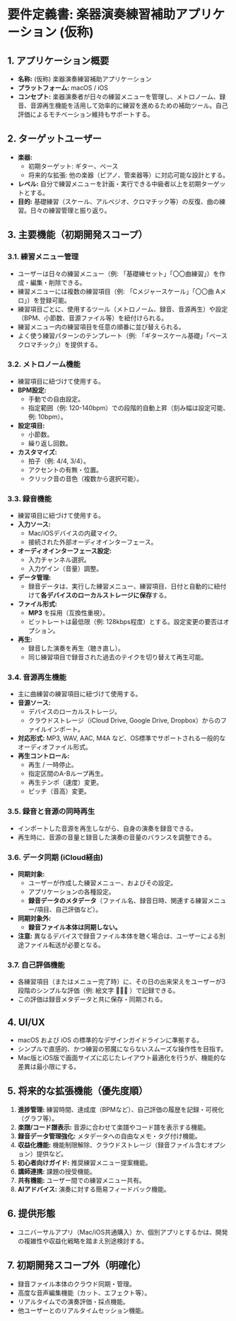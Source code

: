 # 要件定義書: 楽器演奏練習補助アプリケーション (仮称)

## 1. アプリケーション概要

* **名称:** (仮称) 楽器演奏練習補助アプリケーション
* **プラットフォーム:** macOS / iOS
* **コンセプト:** 楽器演奏者が日々の練習メニューを管理し、メトロノーム、録音、音源再生機能を活用して効率的に練習を進めるための補助ツール。自己評価によるモチベーション維持もサポートする。

## 2. ターゲットユーザー

* **楽器:**
  * 初期ターゲット: ギター、ベース
  * 将来的な拡張: 他の楽器（ピアノ、管楽器等）に対応可能な設計とする。
* **レベル:** 自分で練習メニューを計画・実行できる中級者以上を初期ターゲットとする。
* **目的:** 基礎練習（スケール、アルペジオ、クロマチック等）の反復、曲の練習。日々の練習管理と振り返り。

## 3. 主要機能（初期開発スコープ）

### 3.1. 練習メニュー管理

* ユーザーは日々の練習メニュー（例: 「基礎練セット」「〇〇曲練習」）を作成・編集・削除できる。
* 練習メニューには複数の練習項目（例: 「Cメジャースケール」「〇〇曲 Aメロ」）を登録可能。
* 練習項目ごとに、使用するツール（メトロノーム、録音、音源再生）や設定（BPM、小節数、音源ファイル等）を紐付けられる。
* 練習メニュー内の練習項目を任意の順番に並び替えられる。
* よく使う練習パターンのテンプレート（例: 「ギタースケール基礎」「ベースクロマチック」）を提供する。

### 3.2. メトロノーム機能

* 練習項目に紐づけて使用する。
* **BPM設定:**
  * 手動での自由設定。
  * 指定範囲（例: 120-140bpm）での段階的自動上昇（刻み幅は設定可能、例: 10bpm）。
* **設定項目:**
  * 小節数。
  * 繰り返し回数。
* **カスタマイズ:**
  * 拍子（例: 4/4, 3/4）。
  * アクセントの有無・位置。
  * クリック音の音色（複数から選択可能）。

### 3.3. 録音機能

* 練習項目に紐づけて使用する。
* **入力ソース:**
  * Mac/iOSデバイスの内蔵マイク。
  * 接続された外部オーディオインターフェース。
* **オーディオインターフェース設定:**
  * 入力チャンネル選択。
  * 入力ゲイン（音量）調整。
* **データ管理:**
  * 録音データは、実行した練習メニュー、練習項目、日付と自動的に紐付けて**各デバイスのローカルストレージに保存**する。
* **ファイル形式:**
  * **MP3** を採用（互換性重視）。
  * ビットレートは最低限（例: 128kbps程度）とする。設定変更の要否はオプション。
* **再生:**
  * 録音した演奏を再生（聴き直し）。
  * 同じ練習項目で録音された過去のテイクを切り替えて再生可能。

### 3.4. 音源再生機能

* 主に曲練習の練習項目に紐づけて使用する。
* **音源ソース:**
  * デバイスのローカルストレージ。
  * クラウドストレージ（iCloud Drive, Google Drive, Dropbox）からのファイルインポート。
* **対応形式:** MP3, WAV, AAC, M4A など、OS標準でサポートされる一般的なオーディオファイル形式。
* **再生コントロール:**
  * 再生 / 一時停止。
  * 指定区間のA-Bループ再生。
  * 再生テンポ（速度）変更。
  * ピッチ（音高）変更。

### 3.5. 録音と音源の同時再生

* インポートした音源を再生しながら、自身の演奏を録音できる。
* 再生時に、音源の音量と録音した演奏の音量のバランスを調整できる。

### 3.6. データ同期 (iCloud経由)

* **同期対象:**
  * ユーザーが作成した練習メニュー、およびその設定。
  * アプリケーションの各種設定。
  * **録音データのメタデータ**（ファイル名、録音日時、関連する練習メニュー/項目、自己評価など）。
* **同期対象外:**
  * **録音ファイル本体は同期しない。**
* **注意:** 異なるデバイスで録音ファイル本体を聴く場合は、ユーザーによる別途ファイル転送が必要となる。

### 3.7. 自己評価機能

* 各練習項目（またはメニュー完了時）に、その日の出来栄えをユーザーが3段階のシンプルな評価（例: 絵文字 🙂😐😕 ）で記録できる。
* この評価は録音メタデータと共に保存・同期される。

## 4. UI/UX

* macOS および iOS の標準的なデザインガイドラインに準拠する。
* シンプルで直感的、かつ練習の邪魔にならないスムーズな操作性を目指す。
* Mac版とiOS版で画面サイズに応じたレイアウト最適化を行うが、機能的な差異は最小限にする。

## 5. 将来的な拡張機能（優先度順）

1. **進捗管理:** 練習時間、達成度（BPMなど）、自己評価の履歴を記録・可視化（グラフ等）。
2. **楽譜/コード譜表示:** 音源に合わせて楽譜やコード譜を表示する機能。
3. **録音データ管理強化:** メタデータへの自由なメモ・タグ付け機能。
4. **収益化機能:** 機能制限解除、クラウドストレージ（録音ファイル含むオプション）提供など。
5. **初心者向けガイド:** 推奨練習メニュー提案機能。
6. **講師連携:** 課題の授受機能。
7. **共有機能:** ユーザー間での練習メニュー共有。
8. **AIアドバイス:** 演奏に対する簡易フィードバック機能。

## 6. 提供形態

* ユニバーサルアプリ（Mac/iOS共通購入）か、個別アプリとするかは、開発の複雑性や収益化戦略を踏まえ別途検討する。

## 7. 初期開発スコープ外（明確化）

* 録音ファイル本体のクラウド同期・管理。
* 高度な音声編集機能（カット、エフェクト等）。
* リアルタイムでの演奏評価・採点機能。
* 他ユーザーとのリアルタイムセッション機能。
